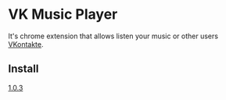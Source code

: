 VK Music Player
=============

It's  chrome extension that allows listen your music or other users [VKontakte](http://vk.com/).

## Install
[1.0.3](https://chrome.google.com/webstore/detail/vk-music-player/ealjjeaapaifdfmlgglpkkjdgkpniaeg)


